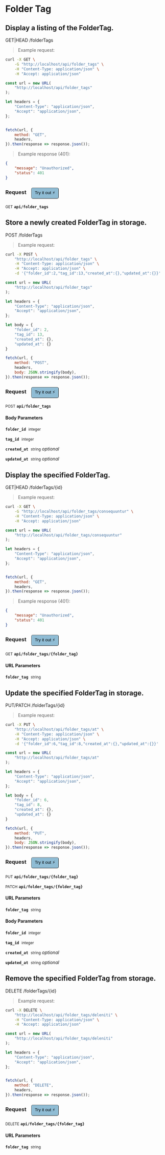 # Folder Tag


## Display a listing of the FolderTag.


GET|HEAD /folderTags

> Example request:

```bash
curl -X GET \
    -G "http://localhost/api/folder_tags" \
    -H "Content-Type: application/json" \
    -H "Accept: application/json"
```

```javascript
const url = new URL(
    "http://localhost/api/folder_tags"
);

let headers = {
    "Content-Type": "application/json",
    "Accept": "application/json",
};


fetch(url, {
    method: "GET",
    headers,
}).then(response => response.json());
```


> Example response (401):

```json
{
    "message": "Unauthorized",
    "status": 401
}
```
<div id="execution-results-GETapi-folder_tags" hidden>
    <blockquote>Received response<span id="execution-response-status-GETapi-folder_tags"></span>:</blockquote>
    <pre class="json"><code id="execution-response-content-GETapi-folder_tags"></code></pre>
</div>
<div id="execution-error-GETapi-folder_tags" hidden>
    <blockquote>Request failed with error:</blockquote>
    <pre><code id="execution-error-message-GETapi-folder_tags"></code></pre>
</div>
<form id="form-GETapi-folder_tags" data-method="GET" data-path="api/folder_tags" data-authed="0" data-hasfiles="0" data-headers='{"Content-Type":"application\/json","Accept":"application\/json"}' onsubmit="event.preventDefault(); executeTryOut('GETapi-folder_tags', this);">
<h3>
    Request&nbsp;&nbsp;&nbsp;
        <button type="button" style="background-color: #8fbcd4; padding: 5px 10px; border-radius: 5px; border-width: thin;" id="btn-tryout-GETapi-folder_tags" onclick="tryItOut('GETapi-folder_tags');">Try it out ⚡</button>
    <button type="button" style="background-color: #c97a7e; padding: 5px 10px; border-radius: 5px; border-width: thin;" id="btn-canceltryout-GETapi-folder_tags" onclick="cancelTryOut('GETapi-folder_tags');" hidden>Cancel</button>&nbsp;&nbsp;
    <button type="submit" style="background-color: #6ac174; padding: 5px 10px; border-radius: 5px; border-width: thin;" id="btn-executetryout-GETapi-folder_tags" hidden>Send Request 💥</button>
    </h3>
<p>
<small class="badge badge-green">GET</small>
 <b><code>api/folder_tags</code></b>
</p>
</form>


## Store a newly created FolderTag in storage.


POST /folderTags

> Example request:

```bash
curl -X POST \
    "http://localhost/api/folder_tags" \
    -H "Content-Type: application/json" \
    -H "Accept: application/json" \
    -d '{"folder_id":2,"tag_id":13,"created_at":{},"updated_at":{}}'

```

```javascript
const url = new URL(
    "http://localhost/api/folder_tags"
);

let headers = {
    "Content-Type": "application/json",
    "Accept": "application/json",
};

let body = {
    "folder_id": 2,
    "tag_id": 13,
    "created_at": {},
    "updated_at": {}
}

fetch(url, {
    method: "POST",
    headers,
    body: JSON.stringify(body),
}).then(response => response.json());
```


<div id="execution-results-POSTapi-folder_tags" hidden>
    <blockquote>Received response<span id="execution-response-status-POSTapi-folder_tags"></span>:</blockquote>
    <pre class="json"><code id="execution-response-content-POSTapi-folder_tags"></code></pre>
</div>
<div id="execution-error-POSTapi-folder_tags" hidden>
    <blockquote>Request failed with error:</blockquote>
    <pre><code id="execution-error-message-POSTapi-folder_tags"></code></pre>
</div>
<form id="form-POSTapi-folder_tags" data-method="POST" data-path="api/folder_tags" data-authed="0" data-hasfiles="0" data-headers='{"Content-Type":"application\/json","Accept":"application\/json"}' onsubmit="event.preventDefault(); executeTryOut('POSTapi-folder_tags', this);">
<h3>
    Request&nbsp;&nbsp;&nbsp;
        <button type="button" style="background-color: #8fbcd4; padding: 5px 10px; border-radius: 5px; border-width: thin;" id="btn-tryout-POSTapi-folder_tags" onclick="tryItOut('POSTapi-folder_tags');">Try it out ⚡</button>
    <button type="button" style="background-color: #c97a7e; padding: 5px 10px; border-radius: 5px; border-width: thin;" id="btn-canceltryout-POSTapi-folder_tags" onclick="cancelTryOut('POSTapi-folder_tags');" hidden>Cancel</button>&nbsp;&nbsp;
    <button type="submit" style="background-color: #6ac174; padding: 5px 10px; border-radius: 5px; border-width: thin;" id="btn-executetryout-POSTapi-folder_tags" hidden>Send Request 💥</button>
    </h3>
<p>
<small class="badge badge-black">POST</small>
 <b><code>api/folder_tags</code></b>
</p>
<h4 class="fancy-heading-panel"><b>Body Parameters</b></h4>
<p>
<b><code>folder_id</code></b>&nbsp;&nbsp;<small>integer</small>  &nbsp;
<input type="number" name="folder_id" data-endpoint="POSTapi-folder_tags" data-component="body" required  hidden>
<br>
</p>
<p>
<b><code>tag_id</code></b>&nbsp;&nbsp;<small>integer</small>  &nbsp;
<input type="number" name="tag_id" data-endpoint="POSTapi-folder_tags" data-component="body" required  hidden>
<br>
</p>
<p>
<b><code>created_at</code></b>&nbsp;&nbsp;<small>string</small>     <i>optional</i> &nbsp;
<input type="text" name="created_at" data-endpoint="POSTapi-folder_tags" data-component="body"  hidden>
<br>
</p>
<p>
<b><code>updated_at</code></b>&nbsp;&nbsp;<small>string</small>     <i>optional</i> &nbsp;
<input type="text" name="updated_at" data-endpoint="POSTapi-folder_tags" data-component="body"  hidden>
<br>
</p>

</form>


## Display the specified FolderTag.


GET|HEAD /folderTags/{id}

> Example request:

```bash
curl -X GET \
    -G "http://localhost/api/folder_tags/consequuntur" \
    -H "Content-Type: application/json" \
    -H "Accept: application/json"
```

```javascript
const url = new URL(
    "http://localhost/api/folder_tags/consequuntur"
);

let headers = {
    "Content-Type": "application/json",
    "Accept": "application/json",
};


fetch(url, {
    method: "GET",
    headers,
}).then(response => response.json());
```


> Example response (401):

```json
{
    "message": "Unauthorized",
    "status": 401
}
```
<div id="execution-results-GETapi-folder_tags--folder_tag-" hidden>
    <blockquote>Received response<span id="execution-response-status-GETapi-folder_tags--folder_tag-"></span>:</blockquote>
    <pre class="json"><code id="execution-response-content-GETapi-folder_tags--folder_tag-"></code></pre>
</div>
<div id="execution-error-GETapi-folder_tags--folder_tag-" hidden>
    <blockquote>Request failed with error:</blockquote>
    <pre><code id="execution-error-message-GETapi-folder_tags--folder_tag-"></code></pre>
</div>
<form id="form-GETapi-folder_tags--folder_tag-" data-method="GET" data-path="api/folder_tags/{folder_tag}" data-authed="0" data-hasfiles="0" data-headers='{"Content-Type":"application\/json","Accept":"application\/json"}' onsubmit="event.preventDefault(); executeTryOut('GETapi-folder_tags--folder_tag-', this);">
<h3>
    Request&nbsp;&nbsp;&nbsp;
        <button type="button" style="background-color: #8fbcd4; padding: 5px 10px; border-radius: 5px; border-width: thin;" id="btn-tryout-GETapi-folder_tags--folder_tag-" onclick="tryItOut('GETapi-folder_tags--folder_tag-');">Try it out ⚡</button>
    <button type="button" style="background-color: #c97a7e; padding: 5px 10px; border-radius: 5px; border-width: thin;" id="btn-canceltryout-GETapi-folder_tags--folder_tag-" onclick="cancelTryOut('GETapi-folder_tags--folder_tag-');" hidden>Cancel</button>&nbsp;&nbsp;
    <button type="submit" style="background-color: #6ac174; padding: 5px 10px; border-radius: 5px; border-width: thin;" id="btn-executetryout-GETapi-folder_tags--folder_tag-" hidden>Send Request 💥</button>
    </h3>
<p>
<small class="badge badge-green">GET</small>
 <b><code>api/folder_tags/{folder_tag}</code></b>
</p>
<h4 class="fancy-heading-panel"><b>URL Parameters</b></h4>
<p>
<b><code>folder_tag</code></b>&nbsp;&nbsp;<small>string</small>  &nbsp;
<input type="text" name="folder_tag" data-endpoint="GETapi-folder_tags--folder_tag-" data-component="url" required  hidden>
<br>
</p>
</form>


## Update the specified FolderTag in storage.


PUT/PATCH /folderTags/{id}

> Example request:

```bash
curl -X PUT \
    "http://localhost/api/folder_tags/at" \
    -H "Content-Type: application/json" \
    -H "Accept: application/json" \
    -d '{"folder_id":6,"tag_id":8,"created_at":{},"updated_at":{}}'

```

```javascript
const url = new URL(
    "http://localhost/api/folder_tags/at"
);

let headers = {
    "Content-Type": "application/json",
    "Accept": "application/json",
};

let body = {
    "folder_id": 6,
    "tag_id": 8,
    "created_at": {},
    "updated_at": {}
}

fetch(url, {
    method: "PUT",
    headers,
    body: JSON.stringify(body),
}).then(response => response.json());
```


<div id="execution-results-PUTapi-folder_tags--folder_tag-" hidden>
    <blockquote>Received response<span id="execution-response-status-PUTapi-folder_tags--folder_tag-"></span>:</blockquote>
    <pre class="json"><code id="execution-response-content-PUTapi-folder_tags--folder_tag-"></code></pre>
</div>
<div id="execution-error-PUTapi-folder_tags--folder_tag-" hidden>
    <blockquote>Request failed with error:</blockquote>
    <pre><code id="execution-error-message-PUTapi-folder_tags--folder_tag-"></code></pre>
</div>
<form id="form-PUTapi-folder_tags--folder_tag-" data-method="PUT" data-path="api/folder_tags/{folder_tag}" data-authed="0" data-hasfiles="0" data-headers='{"Content-Type":"application\/json","Accept":"application\/json"}' onsubmit="event.preventDefault(); executeTryOut('PUTapi-folder_tags--folder_tag-', this);">
<h3>
    Request&nbsp;&nbsp;&nbsp;
        <button type="button" style="background-color: #8fbcd4; padding: 5px 10px; border-radius: 5px; border-width: thin;" id="btn-tryout-PUTapi-folder_tags--folder_tag-" onclick="tryItOut('PUTapi-folder_tags--folder_tag-');">Try it out ⚡</button>
    <button type="button" style="background-color: #c97a7e; padding: 5px 10px; border-radius: 5px; border-width: thin;" id="btn-canceltryout-PUTapi-folder_tags--folder_tag-" onclick="cancelTryOut('PUTapi-folder_tags--folder_tag-');" hidden>Cancel</button>&nbsp;&nbsp;
    <button type="submit" style="background-color: #6ac174; padding: 5px 10px; border-radius: 5px; border-width: thin;" id="btn-executetryout-PUTapi-folder_tags--folder_tag-" hidden>Send Request 💥</button>
    </h3>
<p>
<small class="badge badge-darkblue">PUT</small>
 <b><code>api/folder_tags/{folder_tag}</code></b>
</p>
<p>
<small class="badge badge-purple">PATCH</small>
 <b><code>api/folder_tags/{folder_tag}</code></b>
</p>
<h4 class="fancy-heading-panel"><b>URL Parameters</b></h4>
<p>
<b><code>folder_tag</code></b>&nbsp;&nbsp;<small>string</small>  &nbsp;
<input type="text" name="folder_tag" data-endpoint="PUTapi-folder_tags--folder_tag-" data-component="url" required  hidden>
<br>
</p>
<h4 class="fancy-heading-panel"><b>Body Parameters</b></h4>
<p>
<b><code>folder_id</code></b>&nbsp;&nbsp;<small>integer</small>  &nbsp;
<input type="number" name="folder_id" data-endpoint="PUTapi-folder_tags--folder_tag-" data-component="body" required  hidden>
<br>
</p>
<p>
<b><code>tag_id</code></b>&nbsp;&nbsp;<small>integer</small>  &nbsp;
<input type="number" name="tag_id" data-endpoint="PUTapi-folder_tags--folder_tag-" data-component="body" required  hidden>
<br>
</p>
<p>
<b><code>created_at</code></b>&nbsp;&nbsp;<small>string</small>     <i>optional</i> &nbsp;
<input type="text" name="created_at" data-endpoint="PUTapi-folder_tags--folder_tag-" data-component="body"  hidden>
<br>
</p>
<p>
<b><code>updated_at</code></b>&nbsp;&nbsp;<small>string</small>     <i>optional</i> &nbsp;
<input type="text" name="updated_at" data-endpoint="PUTapi-folder_tags--folder_tag-" data-component="body"  hidden>
<br>
</p>

</form>


## Remove the specified FolderTag from storage.


DELETE /folderTags/{id}

> Example request:

```bash
curl -X DELETE \
    "http://localhost/api/folder_tags/deleniti" \
    -H "Content-Type: application/json" \
    -H "Accept: application/json"
```

```javascript
const url = new URL(
    "http://localhost/api/folder_tags/deleniti"
);

let headers = {
    "Content-Type": "application/json",
    "Accept": "application/json",
};


fetch(url, {
    method: "DELETE",
    headers,
}).then(response => response.json());
```


<div id="execution-results-DELETEapi-folder_tags--folder_tag-" hidden>
    <blockquote>Received response<span id="execution-response-status-DELETEapi-folder_tags--folder_tag-"></span>:</blockquote>
    <pre class="json"><code id="execution-response-content-DELETEapi-folder_tags--folder_tag-"></code></pre>
</div>
<div id="execution-error-DELETEapi-folder_tags--folder_tag-" hidden>
    <blockquote>Request failed with error:</blockquote>
    <pre><code id="execution-error-message-DELETEapi-folder_tags--folder_tag-"></code></pre>
</div>
<form id="form-DELETEapi-folder_tags--folder_tag-" data-method="DELETE" data-path="api/folder_tags/{folder_tag}" data-authed="0" data-hasfiles="0" data-headers='{"Content-Type":"application\/json","Accept":"application\/json"}' onsubmit="event.preventDefault(); executeTryOut('DELETEapi-folder_tags--folder_tag-', this);">
<h3>
    Request&nbsp;&nbsp;&nbsp;
        <button type="button" style="background-color: #8fbcd4; padding: 5px 10px; border-radius: 5px; border-width: thin;" id="btn-tryout-DELETEapi-folder_tags--folder_tag-" onclick="tryItOut('DELETEapi-folder_tags--folder_tag-');">Try it out ⚡</button>
    <button type="button" style="background-color: #c97a7e; padding: 5px 10px; border-radius: 5px; border-width: thin;" id="btn-canceltryout-DELETEapi-folder_tags--folder_tag-" onclick="cancelTryOut('DELETEapi-folder_tags--folder_tag-');" hidden>Cancel</button>&nbsp;&nbsp;
    <button type="submit" style="background-color: #6ac174; padding: 5px 10px; border-radius: 5px; border-width: thin;" id="btn-executetryout-DELETEapi-folder_tags--folder_tag-" hidden>Send Request 💥</button>
    </h3>
<p>
<small class="badge badge-red">DELETE</small>
 <b><code>api/folder_tags/{folder_tag}</code></b>
</p>
<h4 class="fancy-heading-panel"><b>URL Parameters</b></h4>
<p>
<b><code>folder_tag</code></b>&nbsp;&nbsp;<small>string</small>  &nbsp;
<input type="text" name="folder_tag" data-endpoint="DELETEapi-folder_tags--folder_tag-" data-component="url" required  hidden>
<br>
</p>
</form>



